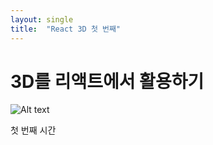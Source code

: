 ```yaml
---
layout: single
title:  "React 3D 첫 번째"
---
```


# 3D를 리액트에서 활용하기

![Alt text](/images/3d_rect.png)

첫 번째 시간
